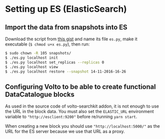 # Setting up ES (ElasticSearch)

## Import the data from snapshots into ES

Download the script from [this gist](https://gist.github.com/tiberiuichim/7453edda00b2c8eabeb8b8070f648e41) and name its file `es.py`, make it executable (`$ chmod u+x es.py`), then run:

```bash
$ sudo chown -R 105 snapshots/
$ ./es.py localhost init
$ ./es.py localhost set_replicas --replicas 0
$ ./es.py localhost view
$ ./es.py localhost restore --snapshot 14-11-2016-16-26
```

## Configuring Volto to be able to create functional DataCatalogue blocks

As used in the source code of volto-searchkit addon, it is not enough to use the URL in the block data. You must also set the `ELASTIC_URL` environment variable to `"http://esclient:9200"` before re/running `yarn start`.

When creating a new block you should use `"http://localhost:5000/"` as the URL for the ES server because we use that URL as a proxy.
